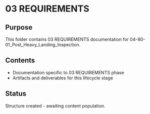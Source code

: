 # 03 REQUIREMENTS

## Purpose
This folder contains 03 REQUIREMENTS documentation for 04-80-01_Post_Heavy_Landing_Inspection.

## Contents
- Documentation specific to 03 REQUIREMENTS phase
- Artifacts and deliverables for this lifecycle stage

## Status
Structure created - awaiting content population.

